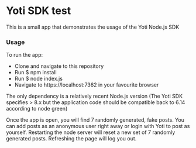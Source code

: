 # Yoti SDK test

This is a small app that demonstrates the usage of the Yoti Node.js SDK

### Usage

To run the app:
* Clone and navigate to this repository
* Run $ npm install
* Run $ node index.js
* Navigate to https://localhost:7362 in your favourite browser

The only dependency is a relatively recent Node.js version (The Yoti SDK specifies > 8.x but the application code should be compatible back to 6.14 according to node green)

Once the app is open, you will find 7 randomly generated, fake posts. You can add posts as an anonymous user right away or login with Yoti to post as yourself. Restarting the node server will reset a new set of 7 randomly generated posts. Refreshing the page will log you out.
